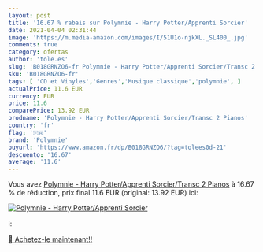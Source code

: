 ```yaml
---
layout: post
title: '16.67 % rabais sur Polymnie - Harry Potter/Apprenti Sorcier'
date: 2021-04-04 02:31:44
image: 'https://m.media-amazon.com/images/I/51U1o-njkXL._SL400_.jpg'
comments: true
category: ofertas
author: 'tole.es'
slug: 'B018GRNZO6-fr Polymnie - Harry Potter/Apprenti Sorcier/Transc 2 Pianos'
sku: 'B018GRNZO6-fr'
tags: [ 'CD et Vinyles','Genres','Musique classique','polymnie', ]
actualPrice: 11.6 EUR
currency: EUR
price: 11.6
comparePrice: 13.92 EUR
prodname: 'Polymnie - Harry Potter/Apprenti Sorcier/Transc 2 Pianos'
country: 'fr'
flag: '🇫🇷'
brand: 'Polymnie'
buyurl: 'https://www.amazon.fr/dp/B018GRNZO6/?tag=tolees0d-21'
descuento: '16.67'
average: '11.6'
---
```


Vous avez [Polymnie - Harry Potter/Apprenti Sorcier/Transc 2 Pianos](https://www.amazon.fr/dp/B018GRNZO6/?tag=tolees0d-21)  à  16.67 % de réduction, prix final  11.6 EUR (original: 13.92 EUR) ici:

[![Polymnie - Harry Potter/Apprenti Sorcier](https://m.media-amazon.com/images/I/51U1o-njkXL._SL400_.jpg)](https://www.amazon.fr/dp/B018GRNZO6/?tag=tolees0d-21)

ℹ️:


[🛒 Achetez-le maintenant!!](https://www.amazon.fr/dp/B018GRNZO6/?tag=tolees0d-21)
